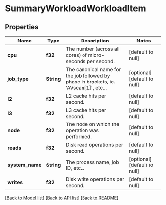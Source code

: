 # SummaryWorkloadWorkloadItem

## Properties
Name | Type | Description | Notes
------------ | ------------- | ------------- | -------------
**cpu** | **f32** | The number (across all cores) of micro-seconds per second. | [default to null]
**job_type** | **String** | The canonical name for the job followed by phase in brackets, ie. &#39;AVscan[1]&#39;, etc... | [optional] [default to null]
**l2** | **f32** | L2 cache hits per second. | [default to null]
**l3** | **f32** | L3 cache hits per second. | [default to null]
**node** | **f32** | The node on which the operation was performed. | [default to null]
**reads** | **f32** | Disk read operations per second. | [default to null]
**system_name** | **String** | The process name, job ID, etc... | [optional] [default to null]
**writes** | **f32** | Disk write operations per second. | [default to null]

[[Back to Model list]](../README.md#documentation-for-models) [[Back to API list]](../README.md#documentation-for-api-endpoints) [[Back to README]](../README.md)


